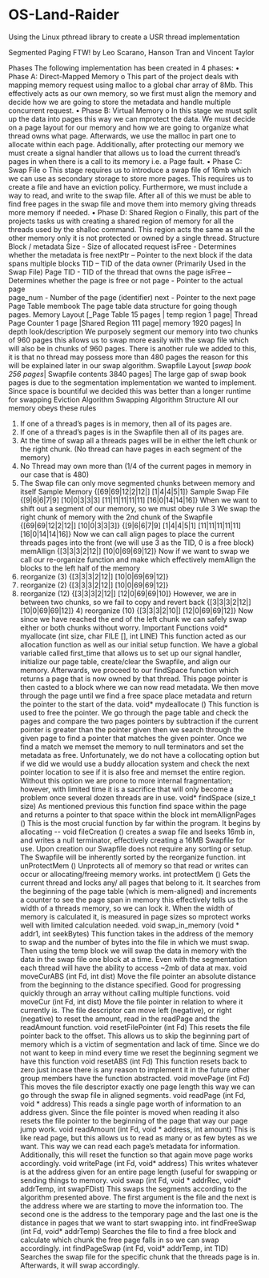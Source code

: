 # OS-Land-Raider
Using the Linux pthread library to create a USR thread implementation 

Segmented Paging FTW!
by Leo Scarano, Hanson Tran and Vincent Taylor


Phases
The following implementation has been created in 4 phases:
•	Phase A: Direct-Mapped Memory
o	This part of the project deals with mapping memory request using malloc to a global char array of 8Mb. This effectively acts as our own memory, so we first must align the memory and decide how we are going to store the metadata and handle multiple concurrent request. 
•	Phase B: Virtual Memory
o	In this stage we must split up the data into pages this way we can mprotect the data. We must decide on a page layout for our memory and how we are going to organize what thread owns what page. Afterwards, we use the malloc in part one to allocate within each page. Additionally, after protecting our memory we must create a signal handler that allows us to load the current thread’s pages in when there is a call to its memory i.e. a Page fault. 
•	Phase C: Swap File
o	This stage requires us to introduce a swap file of 16mb which we can use as secondary storage to store more pages. This requires us to create a file and have an eviction policy. Furthermore, we must include a way to read, and write to the swap file. After all of this we must be able to find free pages in the swap file and move them into memory giving threads more memory if needed.
•	Phase D: Shared Region
o	Finally, this part of the projects tasks us with creating a shared region of memory for all the threads used by the shalloc command. This region acts the same as all the other memory only it is not protected or owned by a single thread.
Structure
Block / metadata
	Size - Size of allocated request
	isFree - Determines whether the metadata is free 
	nextPtr – Pointer to the next block if the data spans multiple blocks
	TID – TID of the data owner (Primarily Used in the Swap File)
Page
	TID - TID of the thread that owns the page
	isFree – Determines whether the page is free or not
	page - Pointer to the actual page  
	page_num - Number of the page (identifier)
	next - Pointer to the next page
Page Table membook
	The page table data structure for going though pages.
Memory Layout
[_Page Table 15 pages | temp region 1 page| Thread Page Counter 1 page |Shared Region 111 page| memory 1920 pages]
In depth look/description
	We purposely segment our memory into two chunks of 960 pages this allows us to swap more easily with the swap file which will also be in chunks of 960 pages. There is another rule we added to this, it is that no thread may possess more than 480 pages the reason for this will be explained later in our swap algorithm. 
Swapfile Layout
[_swap book 256 pages_| Swapfile contents 3840 pages] The large gap of swap book pages is due to the segmentation implementation we wanted to implement. Since space is bountiful we decided this was better than a longer runtime for swapping
Eviction Algorithm
Swapping Algorithm Structure
All our memory obeys these rules
1)	If one of a thread’s pages is in memory, then all of its pages are.
2)	If one of a thread’s pages is in the Swapfile then all of its pages are.
3)	At the time of swap all a threads pages will be in either the left chunk or the right chunk. (No thread can have pages in each segment of the memory)
4)	No Thread may own more than (1/4 of the current pages in memory in our case that is 480)
5)	The Swap file can only move segmented chunks between memory and itself
Sample Memory
{[69|69|12|2|12|] [1|4|4|5|1]}
Sample Swap File
{[9|6|6|7|9] [10|0|3|3|3] [11|11|11|11|11] [16|0|14|14|16]}
When we want to shift out a segment of our memory, so we must obey rule 3
	We swap the right chunk of memory with the 2nd chunk of the Swapfile
{[69|69|12|2|12|] [10|0|3|3|3]}
{[9|6|6|7|9] [1|4|4|5|1] [11|11|11|11|11] [16|0|14|14|16]}
Now we can call align pages to place the current threads pages into the front (we will use 3 as the TID, 0 is a free block)
memAllign
{[3|3|3|2|12|] [10|0|69|69|12]}
	Now if we want to swap we call our re-organize function and make which effectively memAllign the blocks to the left half of the memory
1)	 reorganize (3)
{[3|3|3|2|12|] [10|0|69|69|12]}
2)   reorganize (2)
{[3|3|3|2|12|] [10|0|69|69|12]}
3)   reorganize (12)
{[3|3|3|2|12|] [12|0|69|69|10]}
	However, we are in between two chunks, so we fail to copy and revert back
{[3|3|3|2|12|] [10|0|69|69|12]}
	4)   reorganize (10)
{[3|3|3|2|10|] [12|0|69|69|12]}
	Now since we have reached the end of the left chunk we can safely swap either or both chunks without worry.	
Important Functions
void* myallocate (int size, char FILE [], int LINE)
	This function acted as our allocation function as well as our initial setup function. We have a global variable called first_time that allows us to set up our signal handler, initialize our page table, create/clear the Swapfile, and align our memory. Afterwards, we proceed to our findSpace function which returns a page that is now owned by that thread. This page pointer is then casted to a block where we can now read metadata. We then move through the page until we find a free space place metadata and return the pointer to the start of the data. 
void* mydeallocate ()
	This function is used to free the pointer. We go through the page table and check the pages and compare the two pages pointers by subtraction if the current pointer is greater than the pointer given then we search through the given page to find a pointer that matches the given pointer. Once we find a match we memset the memory to null terminators and set the metadata as free. Unfortunately, we do not have a collocating option but if we did we would use a buddy allocation system and check the next pointer location to see if it is also free and memset the entire region. Without this option we are prone to more internal fragmentation; however, with limited time it is a sacrifice that will only become a problem once several dozen threads are in use.
void* findSpace (size_t size)
	As mentioned previous this function find space within the page and returns a pointer to that space within the block
int memAllignPages ()
	This is the most crucial function by far within the program. It begins by allocating --
void fileCreation ()
	creates a swap file and lseeks 16mb in, and writes a null terminator, effectively creating a 16MB Swapfile for use. Upon creation our Swapfile does not require any sorting or setup. The Swapfile will be inherently sorted by the reorganize function.
int unProtectMem ()
	Unprotects all of memory so that read or writes can occur or allocating/freeing memory works. 
int protectMem ()
	Gets the current thread and locks any/ all pages that belong to it. It searches from the beginning of the page table (which is mem-aligned) and increments a counter to see the page span in memory this effectively tells us the width of a threads memory, so we can lock it. When the width of memory is calculated it, is measured in page sizes so mprotect works well with limited calculation needed.
void swap_in_memory (void * addr1, int seekBytes) 
	This function takes in the address of the memory to swap and the number of bytes into the file in which we must swap. Then using the temp block we will swap the data in memory with the data in the swap file one block at a time. Even with the segmentation each thread will have the ability to access ~2mb of data at max.
void moveCurABS (int Fd, int dist)
	Move the file pointer an absolute distance from the beginning to the distance specified. Good for progressing quickly through an array without calling multiple functions.
void moveCur (int Fd, int dist)
	Move the file pointer in relation to where it currently is. The file descriptor can move left (negative), or right (negative) to reset the amount, read in the readPage and the readAmount function.
void resetFilePointer (int Fd)
	This resets the file pointer back to the offset. This allows us to skip the beginning part of memory which is a victim of segmentation and lack of time. Since we do not want to keep in mind every time we reset the beginning segment we have this function
void resetABS (int Fd)
	This function resets back to zero just incase there is any reason to implement it in the future other group members have the function abstracted.
void movePage (int Fd)
	This moves the file descriptor exactly one page length this way we can go through the swap file in aligned segments.
void readPage (int Fd, void * address)
	This reads a single page worth of information to an address given. Since the file pointer is moved when reading it also resets the file pointer to the beginning of the page that way our page jump work.
void readAmount (int Fd, void * address, int amount)
	This is like read page, but this allows us to read as many or as few bytes as we want. This way we can read each page’s metadata for information. Additionally, this will reset the function so that again move page works accordingly. 
void writePage (int Fd, void* address)
	This writes whatever is at the address given for an entire page length (useful for swapping or sending things to memory.
void swap (int Fd, void * addrRec, void* addrTemp, int swapFDist)
	This swaps the segments according to the algorithm presented above. The first argument is the file and the next is the address where we are starting to move the information too. The second one is the address to the temporary page and the last one is the distance in pages that we want to start swapping into.
int findFreeSwap (int Fd, void* addrTemp)
	Searches the file to find a free block and calculate which chunk the free page falls in so we can swap accordingly. 
int findPageSwap (int Fd, void* addrTemp, int TID)
	Searches the swap file for the specific chunk that the threads page is in. Afterwards, it will swap accordingly.

	
	


